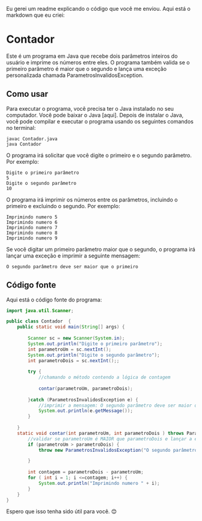 Eu gerei um readme explicando o código que você me enviou. Aqui está o markdown que eu criei:

# Contador
Este é um programa em Java que recebe dois parâmetros inteiros do usuário e imprime os números entre eles. O programa também valida se o primeiro parâmetro é maior que o segundo e lança uma exceção personalizada chamada ParametrosInvalidosException.

## Como usar
Para executar o programa, você precisa ter o Java instalado no seu computador. Você pode baixar o Java [aqui]. Depois de instalar o Java, você pode compilar e executar o programa usando os seguintes comandos no terminal:

```
javac Contador.java
java Contador
```

O programa irá solicitar que você digite o primeiro e o segundo parâmetro. Por exemplo:

```
Digite o primeiro parâmetro
5
Digite o segundo parâmetro
10
```

O programa irá imprimir os números entre os parâmetros, incluindo o primeiro e excluindo o segundo. Por exemplo:

```
Imprimindo numero 5
Imprimindo numero 6
Imprimindo numero 7
Imprimindo numero 8
Imprimindo numero 9
```

Se você digitar um primeiro parâmetro maior que o segundo, o programa irá lançar uma exceção e imprimir a seguinte mensagem:

```
O segundo parâmetro deve ser maior que o primeiro
```

## Código fonte
Aqui está o código fonte do programa:

```java
import java.util.Scanner;

public class Contador  {
    public static void main(String[] args) {
		
		Scanner sc = new Scanner(System.in);
		System.out.println("Digite o primeiro parâmetro");
		int parametroUm = sc.nextInt();
		System.out.println("Digite o segundo parâmetro");
		int parametroDois = sc.nextInt();;
		
		try {
			//chamando o método contendo a lógica de contagem
			
			contar(parametroUm, parametroDois);
		
		}catch (ParametrosInvalidosException e) {
			//imprimir a mensagem: O segundo parâmetro deve ser maior que o primeiro
			System.out.println(e.getMessage());
		}
		
	}
	static void contar(int parametroUm, int parametroDois ) throws ParametrosInvalidosException {
		//validar se parametroUm é MAIOR que parametroDois e lançar a exceção
		if (parametroUm > parametroDois) {
			throw new ParametrosInvalidosException("O segundo parâmetro deve ser maior que o primeiro");

		}
		
		int contagem = parametroDois - parametroUm;
		for ( int i = 1; i <=contagem; i++) {
            System.out.println("Imprimindo numero " + i);
        }
	}
}
```

Espero que isso tenha sido útil para você. 😊
